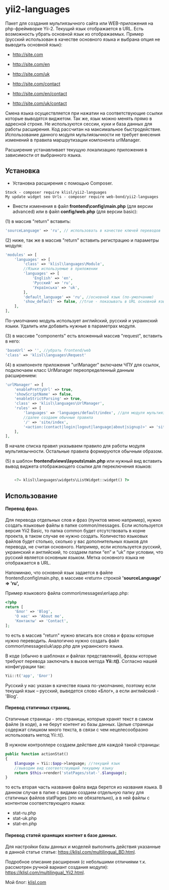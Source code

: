 yii2-languages
=================

Пакет для создания мультиязычного сайта или WEB-приложения на php-фреймворке Yii-2. Текущий язык отображается в URL. Есть возможность 
убрать основной язык из отображаемых. 
Пример (русский использован в качестве основного языка и выбрана опция не выводить основной язык):

* http://site.com
* http://site.com/en
* http://site.com/uk

* http://site.com/contact
* http://site.com/en/contact
* http://site.com/uk/contact


Смена языка осуществляется при нажатии на соответствующие ссылки которые выводятся виджетом. Так же, язык можно менять прямо в адресной строке. 
Не используются сессии, куки и база данных для работы расширения. Код рассчитан на максимальное быстродействие. 
Использование данного модуля мультиязычности не требует внесения изменений в правила маршрутизации компонента urlManager.

Расширение устанавливает текущую локализацию приложения в зависимости от выбранного языка. 


  
Установка
------------------
* Установка расширения с помощью Composer.

```
Stock - composer require klisl/yii2-languages
My update widget seo Urls - composer require web-bond/yii2-languages
```


* Внести изменения в файл **frontend\config\main.php** (для версии advanced) или в 
файл **config/web.php** (для версии basic):


(1)  в массив "return" вставить:
```php
'sourceLanguage' => 'ru', // использовать в качестве ключей переводов
```

(2)  ниже, так же в массив "return" вставить регистрацию и параметры модуля:
```php
'modules' => [
    'languages' => [
        'class' => 'klisl\languages\Module',
        //Языки используемые в приложении
        'languages' => [
            'English' => 'en',
            'Русский' => 'ru',
            'Українська' => 'uk',
        ],
        'default_language' => 'ru', //основной язык (по-умолчанию)
        'show_default' => false, //true - показывать в URL основной язык, false - нет
    ],
],
```
По-умолчанию модуль использует английский, русский и украинский языки. Удалить или добавить нужные в параметрах модуля.


(3) в массиве "components" есть вложенный массив "request", вставить в него:
```php
'baseUrl' => '', //убрать frontend/web
'class' => 'klisl\languages\Request'
```

(4) в компоненте приложения "urlManager" включаем ЧПУ для ссылок, подключаем класс UrlManager переопределенный данным расширением:
```php
'urlManager' => [
    'enablePrettyUrl' => true,
    'showScriptName' => false,
    'enableStrictParsing' => true,
    'class' => 'klisl\languages\UrlManager',
    'rules' => [
        'languages' => 'languages/default/index', //для модуля мультиязычности
        //далее создаем обычные правила
        '/' => 'site/index',
        '<action:(contact|login|logout|language|about|signup)>' => 'site/<action>',
    ],
],
```
В начале списка правил указываем правило для работы модуля мультиязычности. Остальные правила формируются обычным образом.

(5) в шаблон **frontend\views\layouts\main.php** или нужный вид вставить вывод виджета отображающего ссылки для переключения языков:
```php

    <?= klisl\languages\widgets\ListWidget::widget() ?>

```



Использование
-------------

#### Перевод фраз.
Для перевода отдельных слов и фраз (пунктов меню например), нужно создать языковые файлы в папке common/messages. 
Если используется версия Yii2 Basic, то папка common будет отсутствовать в корне проекта, в таком случае ее нужно создать. 
Количество языковых файлов будет столько, сколько у вас дополнительных языков для перевода, не считая основного. 
Например, если используется русский, украинский и английский, то создаем папки “en” и “uk” при условии, что русский является основным языком. Метка основного языка не отображается в URL. 

Напоминаю, что основной язык задается в файле frontend\config\main.php, в массиве «return» строкой
**'sourceLanguage' => 'ru',**

Пример языкового файла common\messages\en\app.php:
```php
<?php
return [
    'Блог' => 'Blog',
    'О нас' => 'About me',
    'Контакты' => 'Contact',
];
```
то есть в массив "return" нужно вписать все слова и фразы которые нужно переводить. 
Аналогично нужно создать файл common\messages\uk\app.php для украинского языка.

В коде (обычно в шаблонах и файлах представлений), фразы которые требуют перевода заключать в вызов метода **Yii::t()**.
Согласно нашей конфигурации так: 
```php
Yii::t('app', 'Блог')
```
Русский у нас указан в качестве языка по-умолчанию, поэтому если текущий язык – русский, выведется слово «Блог», а если английский - 'Blog'.


#### Перевод статичных страниц.
Статичные страницы - это страницы, которые хранят текст в самом файле (в коде), а не берут контент из базы данных. Целые страницы содержат слишком много текста, в связи с чем нецелесообразно использовать метод Yii::t().

В нужном контроллере создаем действие для каждой такой страницы:
```php
public function actionStat()
{
    $language = Yii::$app->language; //текущий язык
    //выводим вид соответствующий текущему языку
    return $this->render('statPages/stat-'.$language);     
}
```
то есть вторая часть название файла вида берется из названия языка. 
В данном случае в папке с видами создаем отдельную папку для статичных файлов statPages (это не обязательно), а в ней файлы с контентом соответствующего языка:
- stat-ru.php
- stat-uk.php
- stat-en.php


#### Перевод статей хранящих контент в базе данных.

Для настройки базы данных и моделей выполнить действия указанные в данной статье статье: <https://klisl.com/multilingual_BD.html>.  


Подробное описание расширения (с небольшими отличиями т.к. рассмотрен ручной вариант создания модуля): <https://klisl.com/multilingual_Yii2.html>.

Мой блог: [klisl.com](https://klisl.com)  
